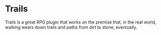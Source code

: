 # Trails
Trails is a great RPG plugin that works on the premise that, in the real world, walking wears down trails and paths from dirt to stone, eventually.
